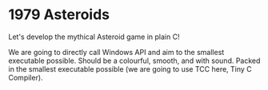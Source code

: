 # 1979 Asteroids
Let's develop the mythical Asteroid game in plain C!

We are going to directly call Windows API and aim to the smallest executable possible. Should be a colourful, smooth, and with sound. Packed in the smallest executable possible (we are going to use TCC here, Tiny C Compiler).

